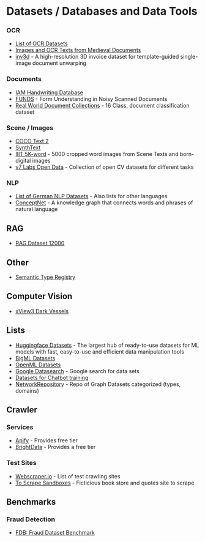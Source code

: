 # Datasets / Databases and Data Tools

### OCR
- [List of OCR Datasets](https://github.com/xinke-wang/OCRDatasets)
- [Images and OCR Texts from Medieval Documents](https://live.european-language-grid.eu/catalogue/corpus/18267)
- [inv3d](https://felixhertlein.github.io/inv3d/) - A high-resolution 3D invoice dataset for template-guided single-image document unwarping
### Documents
- [IAM Handwriting Database](https://fki.tic.heia-fr.ch/databases/iam-handwriting-database)
- [FUNDS](https://guillaumejaume.github.io/FUNSD/) - Form Understanding in Noisy Scanned Documents
- [Real World Document Collections](https://www.kaggle.com/datasets/shaz13/real-world-documents-collections) - 16 Class, document classification dataset

### Scene / Images
- [COCO Text 2](https://vision.cornell.edu/se3/coco-text-2/)
- [SynthText](https://www.robots.ox.ac.uk/~vgg/data/scenetext/)
- [IIIT 5K-word](https://cvit.iiit.ac.in/research/projects/cvit-projects/the-iiit-5k-word-dataset) - 5000 cropped word images from Scene Texts and born-digital images
- [v7 Labs Open Data](https://www.v7labs.com/open-datasets) - Collection of open CV datasets for different tasks

### NLP
- [List of German NLP Datasets](https://metatext.io/datasets-list/german-language) - Also lists for other languages
- [ConceptNet](https://live.european-language-grid.eu/catalogue/lcr/4932/download/) - A knowledge graph that connects words and phrases of natural language

## RAG
- [RAG Dataset 12000](https://huggingface.co/datasets/neural-bridge/rag-dataset-12000)
## Other
- [Semantic Type Registry](https://registry.apicrafter.io/)

## Computer Vision
- [xView3 Dark Vessels](https://iuu.xview.us/)

## Lists 
- [Huggingface Datasets](https://github.com/huggingface/datasets) - The largest hub of ready-to-use datasets for ML models with fast, easy-to-use and efficient data manipulation tools
- [BigML Datasets](https://bigml.com/gallery/datasets)
- [OpenML Datasets](https://www.openml.org/search?type=data&sort=date&status=active)
- [Google Datasearch](https://datasetsearch.research.google.com/) - Google search for data sets
- [Datasets for Chatbot training](https://kili-technology.com/data-labeling/machine-learning/24-best-machine-learning-datasets-for-chatbot-training)
- [NetworkRepository](https://networkrepository.com/) - Repo of Graph Datasets categorized (types, domains)

## Crawler
### Services
- [Apify](https://apify.com/) - Provides free tier
- [BrightData](https://brightdata.com/) - Provides a free tier
### Test Sites
- [Webscraper.io](https://webscraper.io/test-sites) - List of test crawling sites
- [To Scrape Sandboxes](http://toscrape.com/index.html) - Ficticious book store and quotes site to scrape

## Benchmarks
### Fraud Detection
- [FDB: Fraud Dataset Benchmark](https://github.com/amazon-science/fraud-dataset-benchmark)

